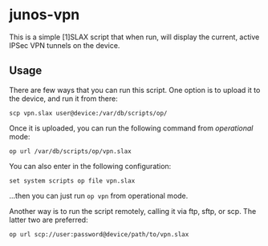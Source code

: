 # junos-vpn #

This is a simple [1]SLAX script that when run, will display the current, active IPSec VPN tunnels on the device.

## Usage ##

There are few ways that you can run this script. One option is to upload it to the device, and run it from
there:

`scp vpn.slax user@device:/var/db/scripts/op/`

Once it is uploaded, you can run the following command from *operational* mode:

`op url /var/db/scripts/op/vpn.slax`

You can also enter in the following configuration:

`set system scripts op file vpn.slax`

...then you can just run `op vpn` from operational mode.

Another way is to run the script remotely, calling it via ftp, sftp, or scp. The latter two are preferred:

`op url scp://user:password@device/path/to/vpn.slax`

